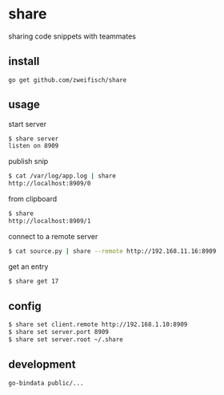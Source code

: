 # share

sharing code snippets with teammates

## install

```
go get github.com/zweifisch/share
```

## usage

start server

```sh
$ share server
listen on 8909
```

publish snip

```sh
$ cat /var/log/app.log | share
http://localhost:8909/0
```

from clipboard

```sh
$ share
http://localhost:8909/1
```

connect to a remote server

```sh
$ cat source.py | share --remote http://192.168.11.16:8909
```

get an entry

```sh
$ share get 17
```

## config

```sh
$ share set client.remote http://192.168.1.10:8909
$ share set server.port 8909
$ share set server.root ~/.share
```

## development

```sh
go-bindata public/...
```
